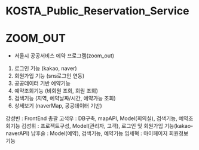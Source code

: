 # KOSTA_Public_Reservation_Service
# ZOOM_OUT

 * 서울시 공공서비스 에약 프로그램(zoom_out)
  1. 로그인 기능 (kakao, naver)
  2. 회원가입 기능 (sns로그인 연동)
  3. 공공데이터 기반 예약기능
  4. 예약조회기능 (비회원 조회, 회원 조회)
  5. 검색기능 (지역, 예약날짜/시간, 예약가능 조회)
  6. 상세보기 (naverMap, 공공데이터 기반)


 강성빈 : FrontEnd 총괄
 고석우 : DB구축, mapAPI, Model(회의실), 검색기능, 예약조회기능
 김성휘 : 프로젝트구성, Model(관리자, 고객), 로그인 및 회원가입 기능(kakao-naverAPI) 
 남후슬 : Model(예약), 검색기능, 예약기능
 임세혁 : 마이페이지 회원정보 기능

